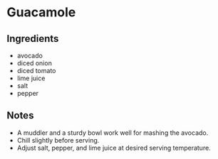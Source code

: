 # Guacamole 

## Ingredients
* avocado
* diced onion
* diced tomato
* lime juice
* salt
* pepper

## Notes
* A muddler and a sturdy bowl work well for mashing the avocado.
* Chill slightly before serving.
* Adjust salt, pepper, and lime juice at desired serving temperature. 
